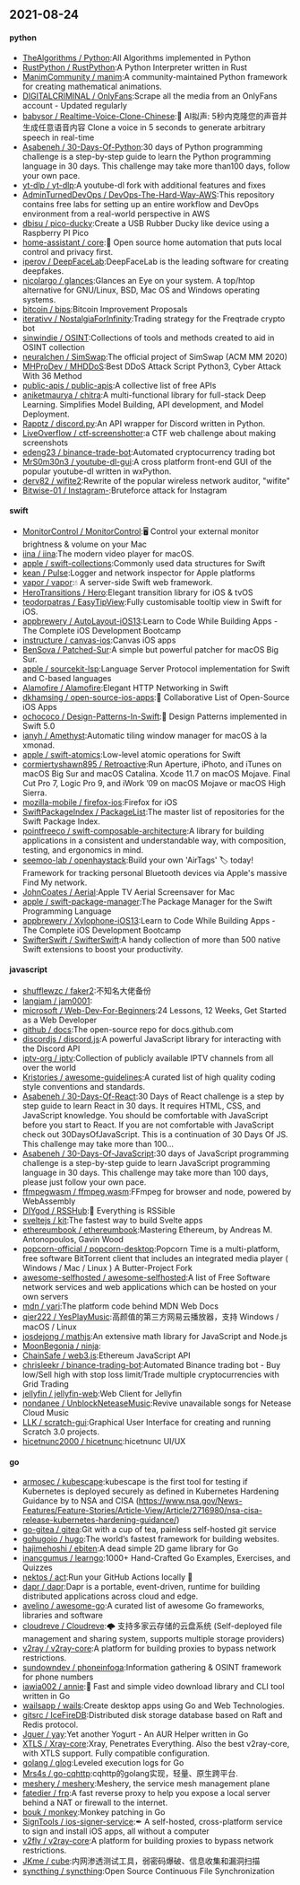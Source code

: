 ## 2021-08-24

#### python
* [TheAlgorithms / Python](https://github.com/TheAlgorithms/Python):All Algorithms implemented in Python
* [RustPython / RustPython](https://github.com/RustPython/RustPython):A Python Interpreter written in Rust
* [ManimCommunity / manim](https://github.com/ManimCommunity/manim):A community-maintained Python framework for creating mathematical animations.
* [DIGITALCRIMINAL / OnlyFans](https://github.com/DIGITALCRIMINAL/OnlyFans):Scrape all the media from an OnlyFans account - Updated regularly
* [babysor / Realtime-Voice-Clone-Chinese](https://github.com/babysor/Realtime-Voice-Clone-Chinese):🚀
AI拟声: 5秒内克隆您的声音并生成任意语音内容 Clone a voice in 5 seconds to generate arbitrary speech in real-time
* [Asabeneh / 30-Days-Of-Python](https://github.com/Asabeneh/30-Days-Of-Python):30 days of Python programming challenge is a step-by-step guide to learn the Python programming language in 30 days. This challenge may take more than100 days, follow your own pace.
* [yt-dlp / yt-dlp](https://github.com/yt-dlp/yt-dlp):A youtube-dl fork with additional features and fixes
* [AdminTurnedDevOps / DevOps-The-Hard-Way-AWS](https://github.com/AdminTurnedDevOps/DevOps-The-Hard-Way-AWS):This repository contains free labs for setting up an entire workflow and DevOps environment from a real-world perspective in AWS
* [dbisu / pico-ducky](https://github.com/dbisu/pico-ducky):Create a USB Rubber Ducky like device using a Raspberry PI Pico
* [home-assistant / core](https://github.com/home-assistant/core):🏡
Open source home automation that puts local control and privacy first.
* [iperov / DeepFaceLab](https://github.com/iperov/DeepFaceLab):DeepFaceLab is the leading software for creating deepfakes.
* [nicolargo / glances](https://github.com/nicolargo/glances):Glances an Eye on your system. A top/htop alternative for GNU/Linux, BSD, Mac OS and Windows operating systems.
* [bitcoin / bips](https://github.com/bitcoin/bips):Bitcoin Improvement Proposals
* [iterativv / NostalgiaForInfinity](https://github.com/iterativv/NostalgiaForInfinity):Trading strategy for the Freqtrade crypto bot
* [sinwindie / OSINT](https://github.com/sinwindie/OSINT):Collections of tools and methods created to aid in OSINT collection
* [neuralchen / SimSwap](https://github.com/neuralchen/SimSwap):The official project of SimSwap (ACM MM 2020)
* [MHProDev / MHDDoS](https://github.com/MHProDev/MHDDoS):Best DDoS Attack Script Python3, Cyber Attack With 36 Method
* [public-apis / public-apis](https://github.com/public-apis/public-apis):A collective list of free APIs
* [aniketmaurya / chitra](https://github.com/aniketmaurya/chitra):A multi-functional library for full-stack Deep Learning. Simplifies Model Building, API development, and Model Deployment.
* [Rapptz / discord.py](https://github.com/Rapptz/discord.py):An API wrapper for Discord written in Python.
* [LiveOverflow / ctf-screenshotter](https://github.com/LiveOverflow/ctf-screenshotter):a CTF web challenge about making screenshots
* [edeng23 / binance-trade-bot](https://github.com/edeng23/binance-trade-bot):Automated cryptocurrency trading bot
* [MrS0m30n3 / youtube-dl-gui](https://github.com/MrS0m30n3/youtube-dl-gui):A cross platform front-end GUI of the popular youtube-dl written in wxPython.
* [derv82 / wifite2](https://github.com/derv82/wifite2):Rewrite of the popular wireless network auditor, "wifite"
* [Bitwise-01 / Instagram-](https://github.com/Bitwise-01/Instagram-):Bruteforce attack for Instagram

#### swift
* [MonitorControl / MonitorControl](https://github.com/MonitorControl/MonitorControl):🖥
Control your external monitor brightness & volume on your Mac
* [iina / iina](https://github.com/iina/iina):The modern video player for macOS.
* [apple / swift-collections](https://github.com/apple/swift-collections):Commonly used data structures for Swift
* [kean / Pulse](https://github.com/kean/Pulse):Logger and network inspector for Apple platforms
* [vapor / vapor](https://github.com/vapor/vapor):💧
A server-side Swift web framework.
* [HeroTransitions / Hero](https://github.com/HeroTransitions/Hero):Elegant transition library for iOS & tvOS
* [teodorpatras / EasyTipView](https://github.com/teodorpatras/EasyTipView):Fully customisable tooltip view in Swift for iOS.
* [appbrewery / AutoLayout-iOS13](https://github.com/appbrewery/AutoLayout-iOS13):Learn to Code While Building Apps - The Complete iOS Development Bootcamp
* [instructure / canvas-ios](https://github.com/instructure/canvas-ios):Canvas iOS apps
* [BenSova / Patched-Sur](https://github.com/BenSova/Patched-Sur):A simple but powerful patcher for macOS Big Sur.
* [apple / sourcekit-lsp](https://github.com/apple/sourcekit-lsp):Language Server Protocol implementation for Swift and C-based languages
* [Alamofire / Alamofire](https://github.com/Alamofire/Alamofire):Elegant HTTP Networking in Swift
* [dkhamsing / open-source-ios-apps](https://github.com/dkhamsing/open-source-ios-apps):📱
Collaborative List of Open-Source iOS Apps
* [ochococo / Design-Patterns-In-Swift](https://github.com/ochococo/Design-Patterns-In-Swift):📖
Design Patterns implemented in Swift 5.0
* [ianyh / Amethyst](https://github.com/ianyh/Amethyst):Automatic tiling window manager for macOS à la xmonad.
* [apple / swift-atomics](https://github.com/apple/swift-atomics):Low-level atomic operations for Swift
* [cormiertyshawn895 / Retroactive](https://github.com/cormiertyshawn895/Retroactive):Run Aperture, iPhoto, and iTunes on macOS Big Sur and macOS Catalina. Xcode 11.7 on macOS Mojave. Final Cut Pro 7, Logic Pro 9, and iWork ’09 on macOS Mojave or macOS High Sierra.
* [mozilla-mobile / firefox-ios](https://github.com/mozilla-mobile/firefox-ios):Firefox for iOS
* [SwiftPackageIndex / PackageList](https://github.com/SwiftPackageIndex/PackageList):The master list of repositories for the Swift Package Index.
* [pointfreeco / swift-composable-architecture](https://github.com/pointfreeco/swift-composable-architecture):A library for building applications in a consistent and understandable way, with composition, testing, and ergonomics in mind.
* [seemoo-lab / openhaystack](https://github.com/seemoo-lab/openhaystack):Build your own 'AirTags'
🏷
today! Framework for tracking personal Bluetooth devices via Apple's massive Find My network.
* [JohnCoates / Aerial](https://github.com/JohnCoates/Aerial):Apple TV Aerial Screensaver for Mac
* [apple / swift-package-manager](https://github.com/apple/swift-package-manager):The Package Manager for the Swift Programming Language
* [appbrewery / Xylophone-iOS13](https://github.com/appbrewery/Xylophone-iOS13):Learn to Code While Building Apps - The Complete iOS Development Bootcamp
* [SwifterSwift / SwifterSwift](https://github.com/SwifterSwift/SwifterSwift):A handy collection of more than 500 native Swift extensions to boost your productivity.

#### javascript
* [shufflewzc / faker2](https://github.com/shufflewzc/faker2):不知名大佬备份
* [langjam / jam0001](https://github.com/langjam/jam0001):
* [microsoft / Web-Dev-For-Beginners](https://github.com/microsoft/Web-Dev-For-Beginners):24 Lessons, 12 Weeks, Get Started as a Web Developer
* [github / docs](https://github.com/github/docs):The open-source repo for docs.github.com
* [discordjs / discord.js](https://github.com/discordjs/discord.js):A powerful JavaScript library for interacting with the Discord API
* [iptv-org / iptv](https://github.com/iptv-org/iptv):Collection of publicly available IPTV channels from all over the world
* [Kristories / awesome-guidelines](https://github.com/Kristories/awesome-guidelines):A curated list of high quality coding style conventions and standards.
* [Asabeneh / 30-Days-Of-React](https://github.com/Asabeneh/30-Days-Of-React):30 Days of React challenge is a step by step guide to learn React in 30 days. It requires HTML, CSS, and JavaScript knowledge. You should be comfortable with JavaScript before you start to React. If you are not comfortable with JavaScript check out 30DaysOfJavaScript. This is a continuation of 30 Days Of JS. This challenge may take more than 100…
* [Asabeneh / 30-Days-Of-JavaScript](https://github.com/Asabeneh/30-Days-Of-JavaScript):30 days of JavaScript programming challenge is a step-by-step guide to learn JavaScript programming language in 30 days. This challenge may take more than 100 days, please just follow your own pace.
* [ffmpegwasm / ffmpeg.wasm](https://github.com/ffmpegwasm/ffmpeg.wasm):FFmpeg for browser and node, powered by WebAssembly
* [DIYgod / RSSHub](https://github.com/DIYgod/RSSHub):🍰
Everything is RSSible
* [sveltejs / kit](https://github.com/sveltejs/kit):The fastest way to build Svelte apps
* [ethereumbook / ethereumbook](https://github.com/ethereumbook/ethereumbook):Mastering Ethereum, by Andreas M. Antonopoulos, Gavin Wood
* [popcorn-official / popcorn-desktop](https://github.com/popcorn-official/popcorn-desktop):Popcorn Time is a multi-platform, free software BitTorrent client that includes an integrated media player ( Windows / Mac / Linux ) A Butter-Project Fork
* [awesome-selfhosted / awesome-selfhosted](https://github.com/awesome-selfhosted/awesome-selfhosted):A list of Free Software network services and web applications which can be hosted on your own servers
* [mdn / yari](https://github.com/mdn/yari):The platform code behind MDN Web Docs
* [qier222 / YesPlayMusic](https://github.com/qier222/YesPlayMusic):高颜值的第三方网易云播放器，支持 Windows / macOS / Linux
* [josdejong / mathjs](https://github.com/josdejong/mathjs):An extensive math library for JavaScript and Node.js
* [MoonBegonia / ninja](https://github.com/MoonBegonia/ninja):
* [ChainSafe / web3.js](https://github.com/ChainSafe/web3.js):Ethereum JavaScript API
* [chrisleekr / binance-trading-bot](https://github.com/chrisleekr/binance-trading-bot):Automated Binance trading bot - Buy low/Sell high with stop loss limit/Trade multiple cryptocurrencies with Grid Trading
* [jellyfin / jellyfin-web](https://github.com/jellyfin/jellyfin-web):Web Client for Jellyfin
* [nondanee / UnblockNeteaseMusic](https://github.com/nondanee/UnblockNeteaseMusic):Revive unavailable songs for Netease Cloud Music
* [LLK / scratch-gui](https://github.com/LLK/scratch-gui):Graphical User Interface for creating and running Scratch 3.0 projects.
* [hicetnunc2000 / hicetnunc](https://github.com/hicetnunc2000/hicetnunc):hicetnunc UI/UX

#### go
* [armosec / kubescape](https://github.com/armosec/kubescape):kubescape is the first tool for testing if Kubernetes is deployed securely as defined in Kubernetes Hardening Guidance by to NSA and CISA (https://www.nsa.gov/News-Features/Feature-Stories/Article-View/Article/2716980/nsa-cisa-release-kubernetes-hardening-guidance/)
* [go-gitea / gitea](https://github.com/go-gitea/gitea):Git with a cup of tea, painless self-hosted git service
* [gohugoio / hugo](https://github.com/gohugoio/hugo):The world’s fastest framework for building websites.
* [hajimehoshi / ebiten](https://github.com/hajimehoshi/ebiten):A dead simple 2D game library for Go
* [inancgumus / learngo](https://github.com/inancgumus/learngo):1000+ Hand-Crafted Go Examples, Exercises, and Quizzes
* [nektos / act](https://github.com/nektos/act):Run your GitHub Actions locally
🚀
* [dapr / dapr](https://github.com/dapr/dapr):Dapr is a portable, event-driven, runtime for building distributed applications across cloud and edge.
* [avelino / awesome-go](https://github.com/avelino/awesome-go):A curated list of awesome Go frameworks, libraries and software
* [cloudreve / Cloudreve](https://github.com/cloudreve/Cloudreve):🌩
支持多家云存储的云盘系统 (Self-deployed file management and sharing system, supports multiple storage providers)
* [v2ray / v2ray-core](https://github.com/v2ray/v2ray-core):A platform for building proxies to bypass network restrictions.
* [sundowndev / phoneinfoga](https://github.com/sundowndev/phoneinfoga):Information gathering & OSINT framework for phone numbers
* [iawia002 / annie](https://github.com/iawia002/annie):👾
Fast and simple video download library and CLI tool written in Go
* [wailsapp / wails](https://github.com/wailsapp/wails):Create desktop apps using Go and Web Technologies.
* [gitsrc / IceFireDB](https://github.com/gitsrc/IceFireDB):Distributed disk storage database based on Raft and Redis protocol.
* [Jguer / yay](https://github.com/Jguer/yay):Yet another Yogurt - An AUR Helper written in Go
* [XTLS / Xray-core](https://github.com/XTLS/Xray-core):Xray, Penetrates Everything. Also the best v2ray-core, with XTLS support. Fully compatible configuration.
* [golang / glog](https://github.com/golang/glog):Leveled execution logs for Go
* [Mrs4s / go-cqhttp](https://github.com/Mrs4s/go-cqhttp):cqhttp的golang实现，轻量、原生跨平台.
* [meshery / meshery](https://github.com/meshery/meshery):Meshery, the service mesh management plane
* [fatedier / frp](https://github.com/fatedier/frp):A fast reverse proxy to help you expose a local server behind a NAT or firewall to the internet.
* [bouk / monkey](https://github.com/bouk/monkey):Monkey patching in Go
* [SignTools / ios-signer-service](https://github.com/SignTools/ios-signer-service):✒
A self-hosted, cross-platform service to sign and install iOS apps, all without a computer
* [v2fly / v2ray-core](https://github.com/v2fly/v2ray-core):A platform for building proxies to bypass network restrictions.
* [JKme / cube](https://github.com/JKme/cube):内网渗透测试工具，弱密码爆破、信息收集和漏洞扫描
* [syncthing / syncthing](https://github.com/syncthing/syncthing):Open Source Continuous File Synchronization
